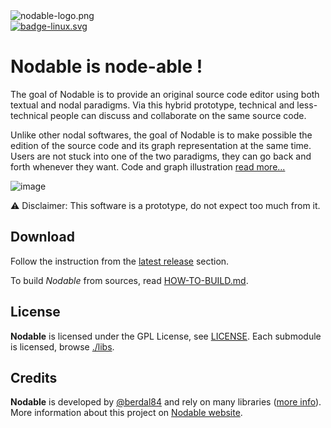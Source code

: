 <div>
<img src="https://user-images.githubusercontent.com/942052/220032555-99cd216e-fd40-4dcf-9794-4eb6c11b642e.png"  alt="nodable-logo.png"/>
</div>

<div>
<a href="https://github.com/berdal84/Nodable/actions?query=workflow%3Aci" title="linux">
<img src="https://github.com/berdal84/nodable/workflows/ci/badge.svg"  alt="badge-linux.svg"/>
</a>
</div>

# Nodable is node-able !

The goal of Nodable is to provide an original source code editor using both textual and nodal paradigms. Via this hybrid prototype, technical and less-technical people can discuss and collaborate on the same source code.

Unlike other nodal softwares, the goal of Nodable is to make possible the edition of the source code and its graph representation at the same time. Users are not stuck into one of the two paradigms, they can go back and forth whenever they want.
Code and graph illustration
[read more...](https://nodable.42borgata.com/)

![image](https://github.com/berdal84/nodable/assets/942052/4c0175ca-70a5-49e8-8615-59cfb6c812e2)

⚠️ Disclaimer: This software is a prototype, do not expect too much from it.

## Download

Follow the instruction from the [latest release](https://github.com/berdal84/Nodable/releases/latest) section.

To build *Nodable* from sources, read [HOW-TO-BUILD.md](./HOW-TO-BUILD.md).

## License

**Nodable** is licensed under the GPL License, see [LICENSE](./LICENSE). Each submodule is licensed, browse [./libs](./libs).

## Credits

**Nodable** is developed by [@berdal84](https://github.com/berdal84) and rely on many libraries ([more info](./libs/README.md)).
More information about this project on [Nodable website](https://nodable.42borgata.com/).


